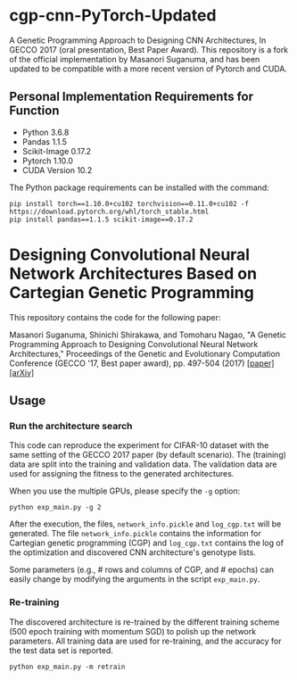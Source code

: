 # cgp-cnn-PyTorch-Updated
A Genetic Programming Approach to Designing CNN Architectures, In GECCO 2017 (oral presentation, Best Paper Award).
This repository is a fork of the official implementation by Masanori Suganuma, and has been updated to be compatible with a more recent version of Pytorch and CUDA.

## Personal Implementation Requirements for Function
* Python 3.6.8
* Pandas 1.1.5
* Scikit-Image 0.17.2
* Pytorch 1.10.0
* CUDA Version 10.2

The Python package requirements can be installed with the command:
```shell
pip install torch==1.10.0+cu102 torchvision==0.11.0+cu102 -f https://download.pytorch.org/whl/torch_stable.html
pip install pandas==1.1.5 scikit-image==0.17.2
```

# Designing Convolutional Neural Network Architectures Based on Cartegian Genetic Programming

This repository contains the code for the following paper:

Masanori Suganuma, Shinichi Shirakawa, and Tomoharu Nagao, "A Genetic Programming Approach to Designing Convolutional Neural Network Architectures," 
Proceedings of the Genetic and Evolutionary Computation Conference (GECCO '17, Best paper award), pp. 497-504 (2017) [[paper]](https://doi.org/10.1145/3071178.3071229) [[arXiv]](https://arxiv.org/abs/1704.00764)

## Usage

### Run the architecture search
This code can reproduce the experiment for CIFAR-10 dataset with the same setting of the GECCO 2017 paper (by default scenario). The (training) data are split into the training and validation data. The validation data are used for assigning the fitness to the generated architectures.

When you use the multiple GPUs, please specify the `-g` option:

```shell
python exp_main.py -g 2
```

After the execution, the files, `network_info.pickle` and `log_cgp.txt` will be generated. The file `network_info.pickle` contains the information for Cartegian genetic programming (CGP) and `log_cgp.txt` contains the log of the optimization and discovered CNN architecture's genotype lists.

Some parameters (e.g., # rows and columns of CGP, and # epochs) can easily change by modifying the arguments in the script `exp_main.py`.

### Re-training

The discovered architecture is re-trained by the different training scheme (500 epoch training with momentum SGD) to polish up the network parameters. All training data are used for re-training, and the accuracy for the test data set is reported.

```shell
python exp_main.py -m retrain
```
